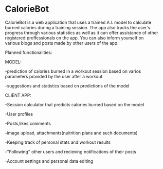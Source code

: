 # CalorieBot
CalorieBot is a web application that uses a trained A.I. model to calculate burned calories during a training session.
The app also tracks the user's progress through various statistics as well as it can offer assistance of other registered proffessionals on the app.
You can also inform yourself on various blogs and posts made by other users of the app. 

Planned functionalities:


MODEL:

-prediction of calories burned in a workout session based on varios parameters provided by the user after a workout.

-suggestions and  statistics based on predictions of the model



CLIENT APP:

-Session calculator that predicts calories burned based on the model

-User profiles

-Posts,likes,comments

-image upload, attachments(nuitrition plans and such documents)

-Keeping track of personal stats and workout results

-"Following" other users and recieving notifications of their posts

-Account settings and personal data editing

